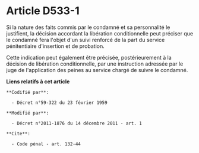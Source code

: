 # Article D533-1

Si la nature des faits commis par le condamné et sa personnalité le justifient, la décision accordant la libération
conditionnelle peut préciser que le condamné fera l'objet d'un suivi renforcé de la part du service pénitentiaire d'insertion
et de probation. 

Cette indication peut également être précisée, postérieurement à la décision de libération conditionnelle, par une
instruction adressée par le juge de l'application des peines au service chargé de suivre le condamné.

**Liens relatifs à cet article**

	**Codifié par**:

	  - Décret n°59-322 du 23 février 1959

	**Modifié par**:

	  - Décret n°2011-1876 du 14 décembre 2011 - art. 1

	**Cite**:

	  - Code pénal - art. 132-44
